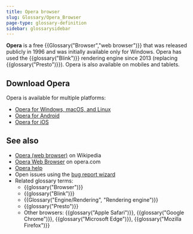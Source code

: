 ```yaml
---
title: Opera browser
slug: Glossary/Opera_Browser
page-type: glossary-definition
sidebar: glossarysidebar
---
```


**Opera** is a free {{Glossary("Browser","web browser")}} that was released publicly in 1996 and was initially available only for Windows. Opera has used the {{glossary("Blink")}} rendering engine since 2013 (replacing {{glossary("Presto")}}). Opera is also available on mobiles and tablets.

## Download Opera

Opera is available for multiple platforms:

- [Opera for Windows, macOS, and Linux](https://www.opera.com/download)
- [Opera for Android](https://play.google.com/store/apps/details?id=com.opera.browser)
- [Opera for iOS](https://apps.apple.com/us/app/opera-ai-browser-with-vpn/id1411869974)

## See also

- [Opera (web browser)](https://en.wikipedia.org/wiki/Opera_Browser) on Wikipedia
- [Opera Web Browser](https://www.opera.com/) on opera.com
- [Opera help](https://help.opera.com/)
- Open issues using the [bug report wizard](https://bugs.opera.com/wizard/)
- Related glossary terms:
  - {{glossary("Browser")}}
  - {{glossary("Blink")}}
  - {{Glossary("Engine/Rendering", "Rendering engine")}}
  - {{glossary("Presto")}}
  - Other browsers: {{glossary("Apple Safari")}}, {{glossary("Google Chrome")}}, {{glossary("Microsoft Edge")}}, {{glossary("Mozilla Firefox")}}
